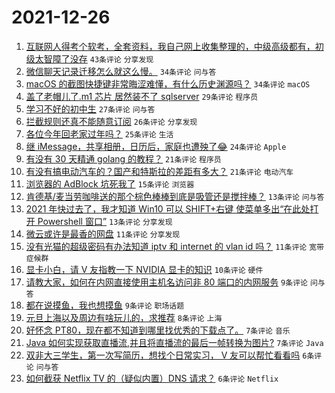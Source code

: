 # 2021-12-26

1. [互联网人得考个软考，全套资料，我自己网上收集整理的，中级高级都有，初级太智障了没存](https://www.v2ex.com/t/824483) `43条评论` `分享发现`
1. [微信聊天记录迁移怎么就这么慢。](https://www.v2ex.com/t/824473) `34条评论` `问与答`
1. [macOS 的截图快捷键非常晦涩难懂，有什么历史渊源吗？](https://www.v2ex.com/t/824516) `34条评论` `macOS`
1. [盖了老帽儿了.m1 芯片 居然装不了 sqlserver](https://www.v2ex.com/t/824480) `29条评论` `程序员`
1. [学习不好的初中生](https://www.v2ex.com/t/824502) `27条评论` `问与答`
1. [拦截规则还真不能随意订阅](https://www.v2ex.com/t/824463) `26条评论` `分享发现`
1. [各位今年回老家过年吗？](https://www.v2ex.com/t/824457) `25条评论` `生活`
1. [继 iMessage，共享相册，日历后，家庭也遭殃了😂](https://www.v2ex.com/t/824506) `24条评论` `Apple`
1. [有没有 30 天精通 golang 的教程？](https://www.v2ex.com/t/824475) `21条评论` `程序员`
1. [有没有搞电动汽车的？国产和特斯拉的差距有多大？](https://www.v2ex.com/t/824492) `21条评论` `电动汽车`
1. [浏览器的 AdBlock 坑死我了](https://www.v2ex.com/t/824476) `15条评论` `浏览器`
1. [肯德基/麦当劳咖啡送的那个棕色棒棒到底是吸管还是搅拌棒？](https://www.v2ex.com/t/824514) `13条评论` `问与答`
1. [2021 年快过去了，我才知道 Win10 可以 SHIFT+右键 使菜单多出“在此处打开 Powershell 窗口”](https://www.v2ex.com/t/824497) `13条评论` `分享发现`
1. [微云或许是最香的网盘](https://www.v2ex.com/t/824517) `11条评论` `分享发现`
1. [没有光猫的超级密码有办法知道 iptv 和 internet 的 vlan id 吗？](https://www.v2ex.com/t/824460) `11条评论` `宽带症候群`
1. [显卡小白，请 V 友指教一下 NVIDIA 显卡的知识](https://www.v2ex.com/t/824466) `10条评论` `硬件`
1. [请教大家，如何在内网直接使用主机名访问非 80 端口的内网服务](https://www.v2ex.com/t/824482) `9条评论` `问与答`
1. [都在说摸鱼，我也想摸鱼](https://www.v2ex.com/t/824456) `9条评论` `职场话题`
1. [元旦上海以及周边有啥玩儿的，求推荐](https://www.v2ex.com/t/824467) `8条评论` `上海`
1. [好怀念 PT80，现在都不知道到哪里找优秀的下载点了。](https://www.v2ex.com/t/824510) `7条评论` `音乐`
1. [Java 如何实现获取直播流,并且将直播流的最后一帧转换为图片?](https://www.v2ex.com/t/824465) `7条评论` `Java`
1. [双非大三学生，第一次写简历，想找个日常实习， V 友可以帮忙看看吗](https://www.v2ex.com/t/824496) `6条评论` `问与答`
1. [如何截获 Netflix TV 的（疑似内置）DNS 请求？](https://www.v2ex.com/t/824484) `6条评论` `Netflix`
